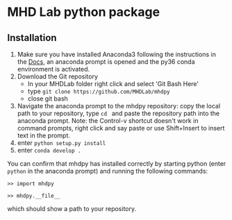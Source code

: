 # MHD Lab python package

## Installation
1. Make sure you have installed Anaconda3 following the instructions in the [Docs](https://github.com/MHDLab/Documentation/blob/master/README.md), an anaconda prompt is opened and the py36 conda environment is activated.
2. Download the Git repository
     * In your MHDLab folder right click and select 'Git Bash Here'
     * type `git clone https://github.com/MHDLab/mhdpy`
     * close git bash
4. Navigate the anaconda prompt to the mhdpy repository: copy the local path to your repository, type `cd ` and paste the repository path into the anaconda prompt. Note: the Control-v shortcut doesn't work in command prompts, right click and say paste or use Shift+Insert to insert text in the prompt. 
5. enter `python setup.py install`
6. enter `conda develop .`

You can confirm that mhdpy has installed correctly by starting python (enter `python` in the anaconda prompt) and running the following commands:

`>> import mhdpy`

`>> mhdpy.__file__`

which should show a path to your repository. 
